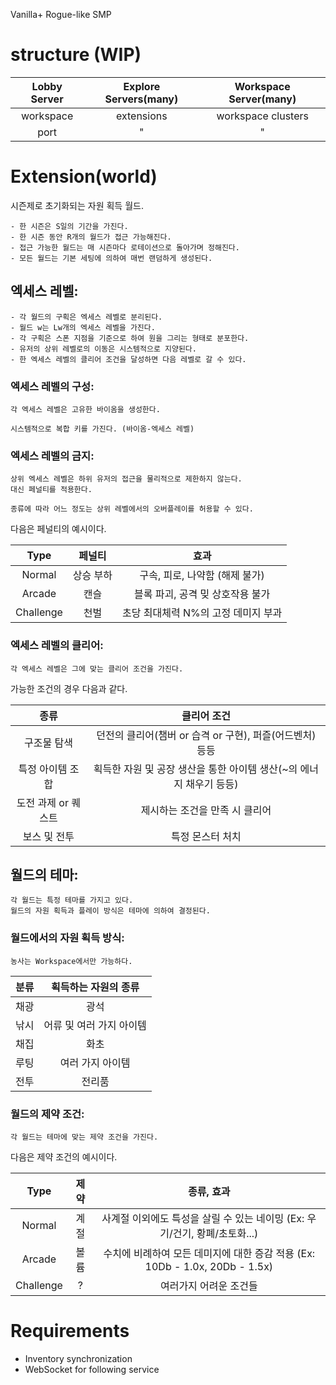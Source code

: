 Vanilla+ Rogue-like SMP

# structure (WIP)

|Lobby Server|Explore Servers(many)|Workspace Server(many)|
|:-:|:-:|:-:|
|workspace|extensions|workspace clusters|
|port    |"         |"                 |

# Extension(world)

시즌제로 초기화되는 자원 획득 월드.

    - 한 시즌은 S일의 기간을 가진다.
    - 한 시즌 동안 R개의 월드가 접근 가능해진다.
    - 접근 가능한 월드는 매 시즌마다 로테이션으로 돌아가며 정해진다.
    - 모든 월드는 기본 세팅에 의하여 매번 랜덤하게 생성된다.

## 엑세스 레벨:

    - 각 월드의 구획은 엑세스 레벨로 분리된다.
    - 월드 w는 Lw개의 엑세스 레벨을 가진다.
    - 각 구획은 스폰 지점을 기준으로 하여 원을 그리는 형태로 분포한다. 
    - 유저의 상위 레벨로의 이동은 시스템적으로 지양된다.  
    - 한 엑세스 레벨의 클리어 조건을 달성하면 다음 레벨로 갈 수 있다.

### 엑세스 레벨의 구성:

    각 엑세스 레벨은 고유한 바이옴을 생성한다.

    시스템적으로 복합 키를 가진다. (바이옴-엑세스 레벨)

### 엑세스 레벨의 금지:

    상위 엑세스 레벨은 하위 유저의 접근을 물리적으로 제한하지 않는다.
    대신 페널티를 적용한다.

    종류에 따라 어느 정도는 상위 레벨에서의 오버플레이를 허용할 수 있다.

다음은 페널티의 예시이다.

|Type|페널티|효과|
|:-:|:-:|:-:|
|Normal|상승 부하|구속, 피로, 나약함 (해제 불가)|
|Arcade|캔슬|블록 파괴, 공격 밎 상호작용 불가|
|Challenge|천벌|초당 최대체력 N%의 고정 데미지 부과|

### 엑세스 레벨의 클리어:

    각 엑세스 레벨은 그에 맞는 클리어 조건을 가진다.

가능한 조건의 경우 다음과 같다.

|종류|클리어 조건|
|:-:|:-:|
|구조물 탐색|던전의 클리어(챔버 or 습격 or 구현), 퍼즐(어드벤처) 등등|
|특정 아이템 조합|획득한 자원 및 공장 생산을 통한 아이템 생산(~의 에너지 채우기 등등)|
|도전 과제 or 퀘스트|제시하는 조건을 만족 시 클리어|
|보스 및 전투|특정 몬스터 처치|

## 월드의 테마:

    각 월드는 특정 테마를 가지고 있다. 
    월드의 자원 획득과 플레이 방식은 테마에 의하여 결정된다.

### 월드에서의 자원 획득 방식:

    농사는 Workspace에서만 가능하다.

|분류|획득하는 자원의 종류|
|:-:|:-:|
|채광|광석|
|낚시|어류 및 여러 가지 아이템|
|채집|화초|
|루팅|여러 가지 아이템|
|전투|전리품|

### 월드의 제약 조건:

    각 월드는 테마에 맞는 제약 조건을 가진다.

다음은 제약 조건의 예시이다.

|Type|제약|종류, 효과|
|:-:|:-:|:-:|
|Normal|계절|사계절 이외에도 특성을 살릴 수 있는 네이밍 (Ex: 우기/건기, 황폐/초토화...)|
|Arcade|볼륨|수치에 비례하여 모든 데미지에 대한 증감 적용 (Ex: 10Db - 1.0x, 20Db - 1.5x)|
|Challenge|?|여러가지 어려운 조건들|
    
# Requirements

- Inventory synchronization
- WebSocket for following service
